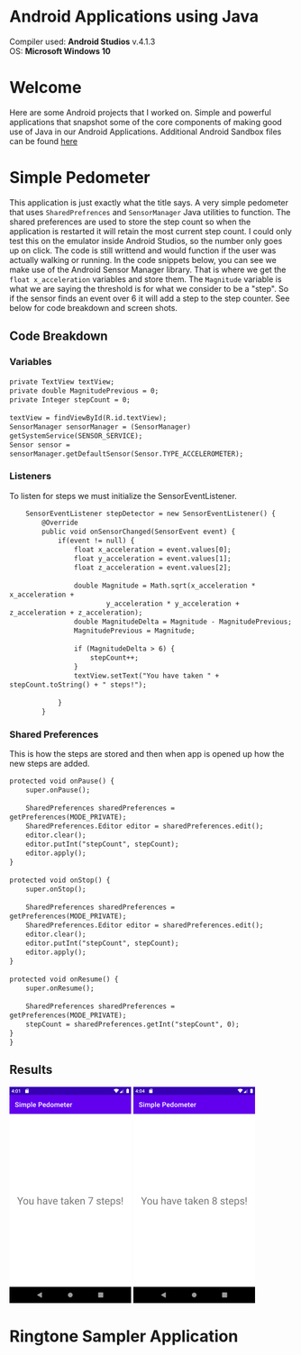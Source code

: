 # Android Applications using Java

Compiler used: **Android Studios** v.4.1.3 <br />
OS: **Microsoft Windows 10**

# Welcome 

Here are some Android projects that I worked on. Simple and powerful applications that snapshot some of the core components of making good use of Java in our Android Applications.
Additional Android Sandbox files can be found [here](https://github.com/aquaman48/Android-Apps)

# Simple Pedometer

This application is just exactly what the title says. A very simple pedometer that uses `SharedPrefrences` and `SensorManager` Java utilities to function. The shared preferences are used to store the step count so when the application is restarted it will retain the most current step count. I could only test this on the emulator inside Android Studios, so the number only goes up on click. The code is still writtend and would function if the user was actually walking or running. In the code snippets below, you can see we make use of the Android Sensor Manager library. That is where we get the `float x_acceleration` variables and store them. The `Magnitude` variable is what we are saying the threshold is for what we consider to be a "step". So if the sensor finds an event over 6 it will add a step to the step counter. See below for code breakdown and screen shots.  


## Code Breakdown

### Variables 

    private TextView textView;
    private double MagnitudePrevious = 0;
    private Integer stepCount = 0;
    
    textView = findViewById(R.id.textView);
    SensorManager sensorManager = (SensorManager) getSystemService(SENSOR_SERVICE);
    Sensor sensor = sensorManager.getDefaultSensor(Sensor.TYPE_ACCELEROMETER);
        
### Listeners
To listen for steps we must initialize the SensorEventListener. 

        SensorEventListener stepDetector = new SensorEventListener() {
            @Override
            public void onSensorChanged(SensorEvent event) {
                if(event != null) {
                    float x_acceleration = event.values[0];
                    float y_acceleration = event.values[1];
                    float z_acceleration = event.values[2];

                    double Magnitude = Math.sqrt(x_acceleration * x_acceleration +
                            y_acceleration * y_acceleration + z_acceleration + z_acceleration);
                    double MagnitudeDelta = Magnitude - MagnitudePrevious;
                    MagnitudePrevious = Magnitude;

                    if (MagnitudeDelta > 6) {
                        stepCount++;
                    }
                    textView.setText("You have taken " + stepCount.toString() + " steps!");

                }
            }

### Shared Preferences

This is how the steps are stored and then when app is opened up how the new steps are added. 

    protected void onPause() {
        super.onPause();

        SharedPreferences sharedPreferences = getPreferences(MODE_PRIVATE);
        SharedPreferences.Editor editor = sharedPreferences.edit();
        editor.clear();
        editor.putInt("stepCount", stepCount);
        editor.apply();
    }

    protected void onStop() {
        super.onStop();

        SharedPreferences sharedPreferences = getPreferences(MODE_PRIVATE);
        SharedPreferences.Editor editor = sharedPreferences.edit();
        editor.clear();
        editor.putInt("stepCount", stepCount);
        editor.apply();
    }

    protected void onResume() {
        super.onResume();

        SharedPreferences sharedPreferences = getPreferences(MODE_PRIVATE);
        stepCount = sharedPreferences.getInt("stepCount", 0);
    }
    }
    
 ## Results
 
 ![main](https://github.com/aquaman48/Projects/blob/main/Android/Screenshots/Simple_Pedometer_Main.png) ![step](https://github.com/aquaman48/Projects/blob/main/Android/Screenshots/Simple_Pedometer_Step.png)
 
 # Ringtone Sampler Application
 
